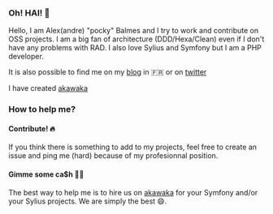 ### Oh! HAI! 👋

Hello, I am Alex(andre) "pocky" Balmes and I try to work and contribute on OSS projects. I am a big fan of architecture (DDD/Hexa/Clean) even if I don't have any problems with RAD. I also love Sylius and Symfony but I am a PHP developer.

It is also possible to find me on my [blog](https://write.vanoix.com/alexandre) in 🇫🇷 or on [twitter](https://twitter.com/pockystar)

I have created [akawaka](https://www.akawaka.fr)

### How to help me?

#### Contribute! 🔥
If you think there is something to add to my projects, feel free to create an issue and ping me (hard) because of my profesionnal position.

#### Gimme some ca$h 👨‍💻
The best way to help me is to hire us on [akawaka](https://www.akawaka.fr) for your Symfony and/or your Sylius projects. We are simply the best 😄.


<!--
**pocky/pocky** is a ✨ _special_ ✨ repository because its `README.md` (this file) appears on your GitHub profile.

Here are some ideas to get you started:

- 🔭 I’m currently working on ...
- 🌱 I’m currently learning ...
- 👯 I’m looking to collaborate on ...
- 🤔 I’m looking for help with ...
- 💬 Ask me about ...
- 📫 How to reach me: ...
- 😄 Pronouns: ...
- ⚡ Fun fact: ...
-->
